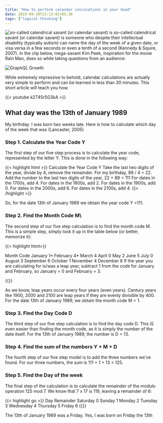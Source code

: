 ```yaml
---
title: "How to perform calendar calculations in your head"
date: 2019-09-20T13:13:01+05:30
tags: ["logical-thinking"]
---
```

![so-called calendrical savant (or calendar savant) is](https://res.cloudinary.com/dw0ygv1p9/image/upload/v1571614434/calculator_te6ik2.png)
so-called calendrical savant (or calendar savant) is someone who despite their intellectual disability (typically autism) can name the day of the week of a given date, or visa versa in a few seconds or even a tenth of a second (Kennedy & Squire, 2007). In the clip below, mega-savant Kim Peek, inspiration for the movie Rain Man, does so while taking questions from an audience:

![GraphQL Growth](https://res.cloudinary.com/dw0ygv1p9/image/upload/v1571615348/pexels-photo-209224.jpeg_h7ukmt.jpg)

While extremely impressive to behold, calendar calculations are actually very simple to perform and can be learned in less than 30 minutes. This short article will teach you how.

{{< youtube k2T45r5G3kA >}}

## What day was the 13th of January 1989

My birthday. I was born two weeks late. Here is how to calculate which day of the week that was (Lancaster, 2005)

### Step 1. Calculate the Year Code Y

The first step of our five step process is to calculate the year code, represented by the letter Y. This is done in the following way:

{{< highlight html >}}
Calculate the Year Code Y
Take the last two digits of the year, divide by 4, remove the remainder. For my birthday, 89 / 4 = 22. Add the number to the last two digits of the year, 22 + 89 = 111
For dates in the 1700s, add 4.
For dates in the 1800s, add 2.
For dates in the 1900s, add 0.
For dates in the 2000s, add 6.
For dates in the 2100s, add 4.
{{< /highlight >}}

So, for the date 13th of January 1989 we obtain the year code Y =111.

### Step 2. Find the Month Code M\

The second step of our five step calculation is to find the month code M. This is a simple step, simply look it up in the table below (or better, memorize it):

{{< highlight html>}}

Month        Code
January      1*
February     4*
March        4
April        0
May          2
June         5
July         0
August       3
September    6
October      1
November     4
December     6
If the year you are calculating for is/was a leap year, subtract 1 from the code for January and February, so January = 0 and February = 3.

{{</highlight>}}

As we know, leap years occur every four years (even years). Century years like 1900, 2000 and 2100 are leap years if they are evenly divisible by 400.
For the date 13th of January 1989, we obtain the month code M = 1.

### Step 3. Find the Day Code D

The third step of our five step calculation is to find the day code D. This iS even easier than finding the month code, as it is simply the number of the date itself. For the 13th of January 1989, the number is D = 13.

### Step 4. Find the sum of the numbers Y + M + D

The fourth step of our five step model is to add the three numbers we’ve found. For our three numbers, the sum is 111 + 1 + 13 = 125.

### Step 5. Find the Day of the week

The final step of the calculation is to calculate the remainder of the modulo operation 125 mod 7. We know that 7 x 17 is 119, leaving a remainder of 6:

{{< highlight go >}}
Day         Remainder
Saturday    0
Sunday      1
Monday      2
Tuesday     3
Wednesday   4
Thursday    5
Friday      6
{{</highlight>}}

The 13th of January 1989 was a Friday. Yes, I was born on Friday the 13th

